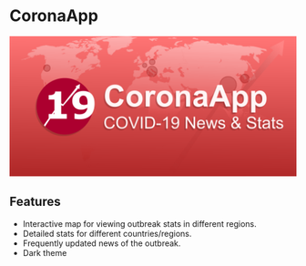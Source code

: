 # CoronaApp

![image](images/feature.png)

## Features

- Interactive map for viewing outbreak stats in different regions.
- Detailed stats for different countries/regions.
- Frequently updated news of the outbreak.
- Dark theme